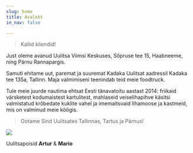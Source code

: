 ```yaml
---
slug: home
title: Avaleht
in_nav: false

---
```

> Kallid kliendid!

Just oleme avanud Uulitsa Viimsi Keskuses, Sõpruse tee 15, Haabneeme, ning Pärnu Rannapargis.

Samuti ehitame uut, paremat ja suuremat Kadaka Uulitsat aadressil Kadaka tee 135a, Tallinn. Maja valmimiseni teenindab teid meie foodtruck.

Tule meie juurde nautima ehtsat Eesti tänavatoitu aastast 2014:  friikaid värsketest kodumaistest kartulitest, mahlaseid veiselihapihve käsitsi valmistatud krõbedate kuklite vahel ja imemaitsvaid lihamoose ja kastmeid, mis on valminud meie köögis.

> Ootame Sind Uulitsates Tallinnas, Tartus ja Pärnus!

![](uploads/uulitsapoisid.png)

Uulitsapoisid **Artur** & **Mario**